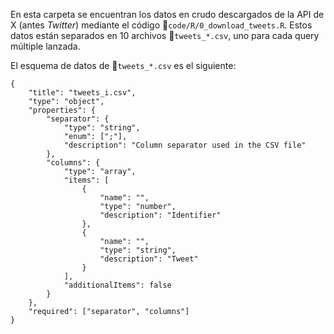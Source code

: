 En esta carpeta se encuentran los datos en crudo descargados de la API de X (antes *Twitter*) mediante el código 📄`code/R/0_download_tweets.R`. Estos datos están separados en 10 archivos 📄`tweets_*.csv`, uno para cada query múltiple lanzada. 

El esquema de datos de 📄`tweets_*.csv` es el siguiente:

    {
        "title": "tweets_i.csv",
        "type": "object",
        "properties": {
            "separator": {
                "type": "string",
                "enum": [";"],
                "description": "Column separator used in the CSV file"
            },
            "columns": {
                "type": "array",
                "items": [
                    {
                        "name": "",
                        "type": "number",
                        "description": "Identifier"
                    },
                    {
                        "name": "",
                        "type": "string",
                        "description": "Tweet"
                    }
                ],
                "additionalItems": false
            }
        },
        "required": ["separator", "columns"]
    }
